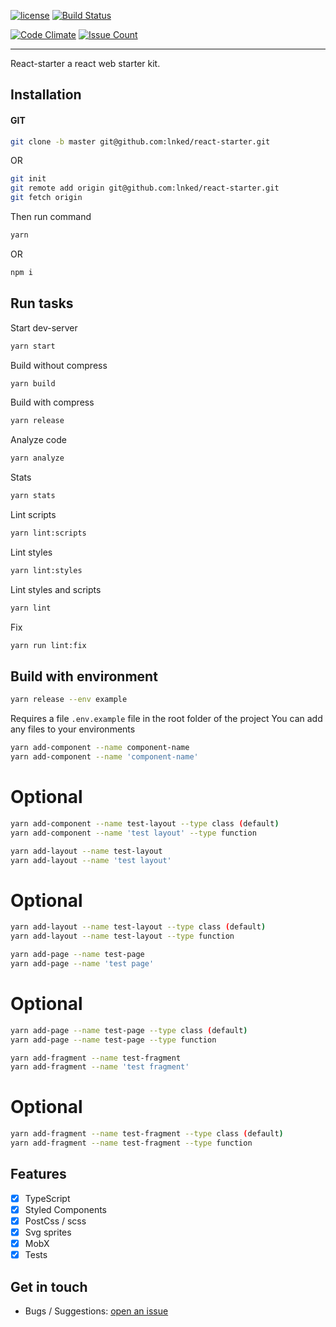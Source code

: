 [![license](https://img.shields.io/github/license/lnked/react-starter.svg)](https://github.com/lnked/react-starter/blob/fastest/LICENSE)
[![Build Status](https://travis-ci.org/lnked/react-starter.svg?branch=master)](https://travis-ci.org/lnked/react-starter)

[![Code Climate](https://codeclimate.com/github/lnked/react-starter/badges/gpa.svg)](https://codeclimate.com/github/lnked/react-starter)
[![Issue Count](https://codeclimate.com/github/lnked/react-starter/badges/issue_count.svg)](https://codeclimate.com/github/lnked/react-starter)

---

React-starter a react web starter kit.

## Installation

#### GIT

```bash
git clone -b master git@github.com:lnked/react-starter.git
```

OR

```bash
git init
git remote add origin git@github.com:lnked/react-starter.git
git fetch origin
```

Then run command

```bash
yarn
```

OR

```bash
npm i
```

## Run tasks

Start dev-server

```bash
yarn start
```

Build without compress

```bash
yarn build
```

Build with compress

```bash
yarn release
```

Analyze code

```bash
yarn analyze
```

Stats

```bash
yarn stats
```

Lint scripts

```bash
yarn lint:scripts
```

Lint styles

```bash
yarn lint:styles
```

Lint styles and scripts

```bash
yarn lint
```

Fix

```bash
yarn run lint:fix
```

## Build with environment
```bash
yarn release --env example
```
Requires a file `.env.example` file in the root folder of the project
You can add any files to your environments

```bash
yarn add-component --name component-name
yarn add-component --name 'component-name'
```

# Optional
```bash
yarn add-component --name test-layout --type class (default)
yarn add-component --name 'test layout' --type function
```

```bash
yarn add-layout --name test-layout
yarn add-layout --name 'test layout'
```

# Optional
```bash
yarn add-layout --name test-layout --type class (default)
yarn add-layout --name test-layout --type function
```

```bash
yarn add-page --name test-page
yarn add-page --name 'test page'
```

# Optional
```bash
yarn add-page --name test-page --type class (default)
yarn add-page --name test-page --type function
```

```bash
yarn add-fragment --name test-fragment
yarn add-fragment --name 'test fragment'
```

# Optional
```bash
yarn add-fragment --name test-fragment --type class (default)
yarn add-fragment --name test-fragment --type function
```

## Features
- [x] TypeScript
- [x] Styled Components
- [x] PostCss / scss
- [x] Svg sprites
- [x] MobX
- [x] Tests

## Get in touch
- Bugs / Suggestions: [open an issue](https://github.com/lnked/react-starter/issues)
